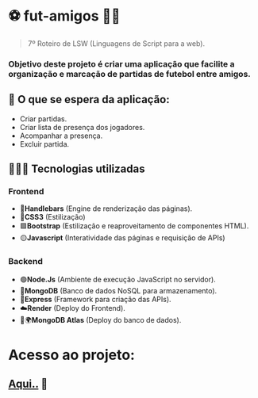# ⚽ fut-amigos 🤝🏽
> 7º Roteiro de LSW (Linguagens de Script para a web).
### Objetivo deste projeto é criar uma aplicação que facilite a organização e marcação de partidas de futebol entre amigos.
## 📌 O que se espera da aplicação:
- Criar partidas.
- Criar lista de presença dos jogadores.
- Acompanhar a presença.
- Excluir partida.
## 👨🏾‍💻 Tecnologias utilizadas
### Frontend
- 🔶**Handlebars** (Engine de renderização das páginas).
- 🔹**CSS3** (Estilização)
- 🟪**Bootstrap** (Estilização e reaproveitamento de componentes HTML).
- 🟡**Javascript** (Interatividade das páginas e requisição de APIs)
### Backend
- 🟢**Node.Js** (Ambiente de execução JavaScript no servidor).
- 🍃**MongoDB** (Banco de dados NoSQL para armazenamento).
- 🚀**Express** (Framework para criação das APIs).
- ☁️**Render** (Deploy do Frontend).
- 🍃🌍**MongoDB Atlas** (Deploy do banco de dados).
# Acesso ao projeto: 
## [Aqui..](https://fut-amigos.onrender.com/) 🗿
